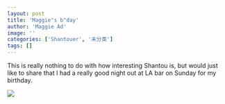 ```yaml
---
layout: post
title: 'Maggie"s b"day'
author: 'Maggie Ad'
image: ''
categories: ['Shantouer', '未分类']
tags: []
---
```


This is really nothing to do with how interesting Shantou is, but would just like to share that I had a really good night out at LA bar on Sunday for my birthday.

![](http://static.flickr.com/45/108984331_2cd0035ba6_m.jpg)